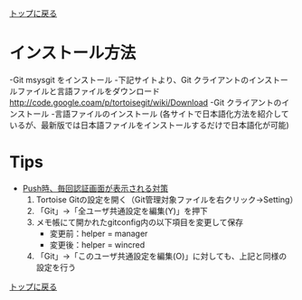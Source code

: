 [トップに戻る](../index.md)

# インストール方法
-Git msysgit をインストール
-下記サイトより、Git クライアントのインストールファイルと言語ファイルをダウンロード
 http://code.google.coam/p/tortoisegit/wiki/Download
-Git クライアントのインストール
-言語ファイルのインストール (各サイトで日本語化方法を紹介しているが、最新版では日本語ファイルをインストールするだけで日本語化が可能)

# Tips
- [Push時、毎回認証画面が表示される対策](https://gist.github.com/stakiran/ab47411c1767e4e26b561925dbc2ddb3)
	1. Tortoise Gitの設定を開く（Git管理対象ファイルを右クリック→Setting）
	1. 「Git」→「全ユーザ共通設定を編集(Y)」を押下
	1. メモ帳にて開かれたgitconfig内の以下項目を変更して保存
		- 変更前：helper = manager
		- 変更後：helper = wincred
	1. 「Git」→「このユーザ共通設定を編集(O)」に対しても、上記と同様の設定を行う

[トップに戻る](../index.md)
